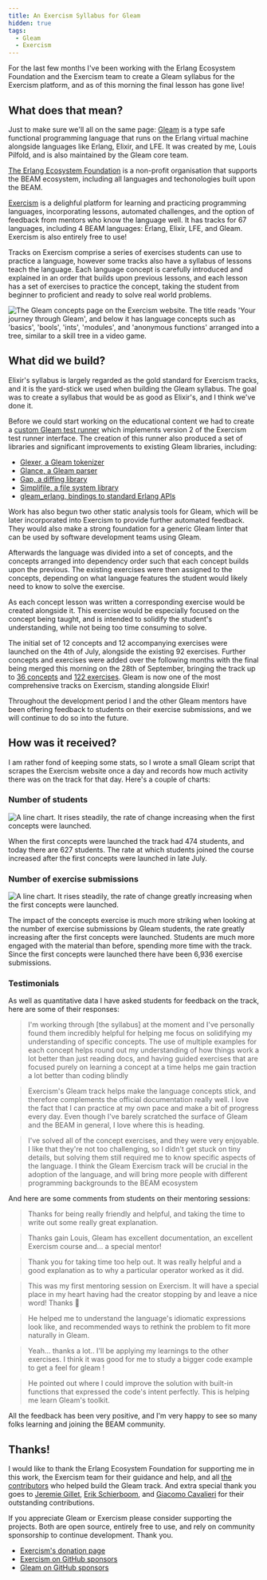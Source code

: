 ```yaml
---
title: An Exercism Syllabus for Gleam
hidden: true
tags:
  - Gleam
  - Exercism
---
```


For the last few months I've been working with the Erlang Ecosystem Foundation and the Exercism team to create a Gleam syllabus for the Exercism platform, and as of this morning the final lesson has gone live!

## What does that mean?

Just to make sure we'll all on the same page: [Gleam][gleam] is a type safe functional programming language that runs on the Erlang virtual machine alongside languages like Erlang, Elixir, and LFE. It was created by me, Louis Pilfold, and is also maintained by the Gleam core team.

[The Erlang Ecosystem Foundation][eef] is a non-profit organisation that supports the BEAM ecosystem, including all languages and techonologies built upon the BEAM.

[Exercism][exercism] is a delighful platform for learning and practicing programming languages, incorporating lessons, automated challenges, and the option of feedback from mentors who know the language well. It has tracks for 67 languages, including 4 BEAM languages: Erlang, Elixir, LFE, and Gleam. Exercism is also entirely free to use!

Tracks on Exercism comprise a series of exercises students can use to practice a language, however some tracks also have a syllabus of lessons teach the language. Each language concept is carefully introduced and explained in an order that builds upon previous lessons, and each lesson has a set of exercises to practice the concept, taking the student from beginner to proficient and ready to solve real world problems.

[eef]: https://erlef.org/
[exercism]: https://exercism.org/
[gleam]: https://gleam.run/

<img src="/img/blog/gleam-exercism-syllabus/tree.png" alt="The Gleam concepts page on the Exercism website. The title reads 'Your journey through Gleam', and below it has language concepts such as 'basics', 'bools', 'ints', 'modules', and 'anonymous functions' arranged into a tree, similar to a skill tree in a video game.">

## What did we build?

Elixir's syllabus is largely regarded as the gold standard for Exercism tracks, and it is the yard-stick we used when building the Gleam syllabus. The goal was to create a syllabus that would be as good as Elixir's, and I think we've done it.

Before we could start working on the educational content we had to create a [custom Gleam test runner][test-runner] which implements version 2 of the Exercism test runner interface. The creation of this runner also produced a set of libraries and significant improvements to existing Gleam libraries, including:

- [Glexer, a Gleam tokenizer](https://github.com/DanielleMaywood/glexer/)
- [Glance, a Gleam parser](https://github.com/lpil/glance/)
- [Gap, a diffing library](https://github.com/JohnBjrk/gap)
- [Simplifile, a file system library](https://github.com/bcpeinhardt/simplifile)
- [gleam_erlang, bindings to standard Erlang APIs](https://github.com/gleam-lang/erlang)

Work has also begun two other static analysis tools for Gleam, which will be later incorporated into Exercism to provide further automated feedback. They would also make a strong foundation for a generic Gleam linter that can be used by software development teams using Gleam.

[test-runner]: https://github.com/exercism/gleam-test-runner

Afterwards the language was divided into a set of concepts, and the concepts arranged into dependency order such that each concept builds upon the previous. The existing exercises were then assigned to the concepts, depending on what language features the student would likely need to know to solve the exercise.

As each concept lesson was written a corresponding exercise would be created alongside it. This exercise would be especially focused on the concept being taught, and is intended to solidify the student's understanding, while not being too time consuming to solve.

The initial set of 12 concepts and 12 accompanying exercises were launched on the 4th of July, alongside the existing 92 exercises. Further concepts and exercises were added over the following months with the final being merged this morning on the 28th of September, bringing the track up to [36 concepts][concepts] and [122 exercises][exercises]. Gleam is now one of the most comprehensive tracks on Exercism, standing alongside Elixir!

Throughout the development period I and the other Gleam mentors have been offering feedback to students on their exercise submissions, and we will continue to do so into the future.

[exercises]: https://exercism.org/tracks/gleam/exercises
[concepts]: https://exercism.org/tracks/gleam/concepts

## How was it received?

I am rather fond of keeping some stats, so I wrote a small Gleam script that scrapes the Exercism website once a day and records how much activity there was on the track for that day. Here's a couple of charts:

### Number of students

<img src="/img/blog/gleam-exercism-syllabus/students.svg" alt="A line chart. It rises steadily, the rate of change increasing when the first concepts were launched.">

When the first concepts were launched the track had 474 students, and today there are 627 students. The rate at which students joined the course increased after the first concepts were launched in late July.

### Number of exercise submissions

<img src="/img/blog/gleam-exercism-syllabus/submissions.svg" alt="A line chart. It rises steadily, the rate of change greatly increasing when the first concepts were launched.">

The impact of the concepts exercise is much more striking when looking at the number of exercise submissions by Gleam students, the rate greatly increasing after the first concepts were launched. Students are much more engaged with the material than before, spending more time with the track. Since the first concepts were launched there have been 6,936 exercise submissions.

### Testimonials

As well as quantitative data I have asked students for feedback on the track, here are some of their responses:

> I'm working through [the syllabus] at the moment and I've personally found them incredibly helpful for helping me focus on solidifying my understanding of specific concepts. The use of multiple examples for each concept helps round out my understanding of how things work a lot better than just reading docs, and having guided exercises that are focused purely on learning a concept at a time helps me gain traction a lot better than coding blindly

> Exercism's Gleam track helps make the language concepts stick, and therefore complements the official documentation really well. I love the fact that I can practice at my own pace and make a bit of progress every day. Even though I've barely scratched the surface of Gleam and the BEAM in general, I love where this is heading.

> I've solved all of the concept exercises, and they were very enjoyable. I like that they're not too challenging, so I didn't get stuck on tiny details, but solving them still required me to know specific aspects of the language. I think the Gleam Exercism track will be crucial in the adoption of the language, and will bring more people with different programming backgrounds to the BEAM ecosystem

And here are some comments from students on their mentoring sessions:

> Thanks for being really friendly and helpful, and taking the time to write out some really great explanation.

> Thanks gain Louis, Gleam has excellent documentation, an excellent Exercism course and... a special mentor!

> Thank you for taking time too help out. It was really helpful and a good explanation as to why a particular operator worked as it did.

> This was my first mentoring session on Exercism. It will have a special place in my heart having had the creator stopping by and leave a nice word! Thanks 💜

> He helped me to understand the language's idiomatic expressions look like, and recommended ways to rethink the problem to fit more naturally in Gleam.

> Yeah... thanks a lot.. I'll be applying my learnings to the other exercises. I think it was good for me to study a bigger code example to get a feel for gleam !

> He pointed out where I could improve the solution with built-in functions that expressed the code's intent perfectly. This is helping me learn Gleam's toolkit.

All the feedback has been very positive, and I'm very happy to see so many folks learning and joining the BEAM community.

## Thanks!

I would like to thank the Erlang Ecosystem Foundation for supporting me in this work, the Exercism team for their guidance and help, and all [the contributors][contributors] who helped build the Gleam track. And extra special thank you goes to [Jeremie Gillet][jiegillet], [Erik Schierboom][ErikSchierboom], and [Giacomo Cavalieri][giacomocavalieri] for their outstanding contributions.

[contributors]: https://exercism.org/contributing/contributors?track_slug=gleam&page=1
[jiegillet]: https://exercism.org/profiles/jiegillet
[giacomocavalieri]: https://github.com/giacomocavalieri
[ErikSchierboom]: https://exercism.org/profiles/ErikSchierboom

If you appreciate Gleam or Exercism please consider supporting the projects. Both are open source, entirely free to use, and rely on community sponsorship to continue development. Thank you.

- [Exercism's donation page](https://exercism.org/donate)
- [Exercism on GitHub sponsors](https://github.com/sponsors/exercism)
- [Gleam on GitHub sponsors](https://github.com/sponsors/lpil)
